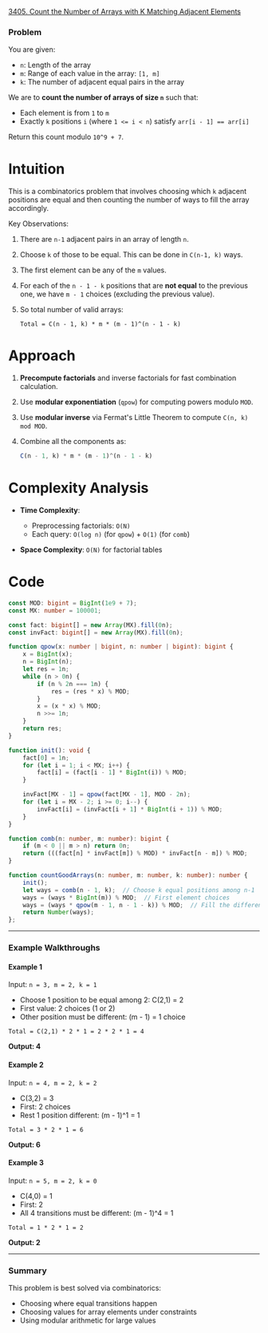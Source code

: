 [3405. Count the Number of Arrays with K Matching Adjacent Elements](https://leetcode.com/problems/count-the-number-of-arrays-with-k-matching-adjacent-elements/)

### Problem

You are given:
* `n`: Length of the array
* `m`: Range of each value in the array: `[1, m]`
* `k`: The number of adjacent equal pairs in the array

We are to **count the number of arrays of size `n`** such that:
* Each element is from `1` to `m`
* Exactly `k` positions `i` (where `1 <= i < n`) satisfy `arr[i - 1] == arr[i]`

Return this count modulo `10^9 + 7`.

# Intuition

This is a combinatorics problem that involves choosing which `k` adjacent positions are equal and then counting the number of ways to fill the array accordingly.

Key Observations:
1. There are `n-1` adjacent pairs in an array of length `n`.
2. Choose `k` of those to be equal. This can be done in `C(n-1, k)` ways.
3. The first element can be any of the `m` values.
4. For each of the `n - 1 - k` positions that are **not equal** to the previous one, we have `m - 1` choices (excluding the previous value).
5. So total number of valid arrays:

   ```
   Total = C(n - 1, k) * m * (m - 1)^(n - 1 - k)
   ```

# Approach

1. **Precompute factorials** and inverse factorials for fast combination calculation.
2. Use **modular exponentiation** (`qpow`) for computing powers modulo `MOD`.
3. Use **modular inverse** via Fermat's Little Theorem to compute `C(n, k) mod MOD`.
4. Combine all the components as:

   ```ts
   C(n - 1, k) * m * (m - 1)^(n - 1 - k)
   ```


# Complexity Analysis

* **Time Complexity**:
  * Preprocessing factorials: `O(N)`
  * Each query: `O(log n)` (for `qpow`) + `O(1)` (for `comb`)
  
* **Space Complexity**: `O(N)` for factorial tables

# Code

```typescript
const MOD: bigint = BigInt(1e9 + 7);
const MX: number = 100001;

const fact: bigint[] = new Array(MX).fill(0n);
const invFact: bigint[] = new Array(MX).fill(0n);

function qpow(x: number | bigint, n: number | bigint): bigint {
    x = BigInt(x);
    n = BigInt(n);
    let res = 1n;
    while (n > 0n) {
        if (n % 2n === 1n) {
            res = (res * x) % MOD;
        }
        x = (x * x) % MOD;
        n >>= 1n;
    }
    return res;
}

function init(): void {
    fact[0] = 1n;
    for (let i = 1; i < MX; i++) {
        fact[i] = (fact[i - 1] * BigInt(i)) % MOD;
    }

    invFact[MX - 1] = qpow(fact[MX - 1], MOD - 2n);
    for (let i = MX - 2; i >= 0; i--) {
        invFact[i] = (invFact[i + 1] * BigInt(i + 1)) % MOD;
    }
}

function comb(n: number, m: number): bigint {
    if (m < 0 || m > n) return 0n;
    return (((fact[n] * invFact[m]) % MOD) * invFact[n - m]) % MOD;
}

function countGoodArrays(n: number, m: number, k: number): number {
    init();
    let ways = comb(n - 1, k);  // Choose k equal positions among n-1
    ways = (ways * BigInt(m)) % MOD;  // First element choices
    ways = (ways * qpow(m - 1, n - 1 - k)) % MOD;  // Fill the different elements
    return Number(ways);
};

```

---

### **Example Walkthroughs**

#### Example 1

Input: `n = 3, m = 2, k = 1`

* Choose 1 position to be equal among 2: C(2,1) = 2
* First value: 2 choices (1 or 2)
* Other position must be different: (m - 1) = 1 choice

`Total = C(2,1) * 2 * 1 = 2 * 2 * 1 = 4`

**Output: 4**

#### Example 2

Input: `n = 4, m = 2, k = 2`

* C(3,2) = 3
* First: 2 choices
* Rest 1 position different: (m - 1)^1 = 1

`Total = 3 * 2 * 1 = 6`

**Output: 6**

#### Example 3

Input: `n = 5, m = 2, k = 0`

* C(4,0) = 1
* First: 2
* All 4 transitions must be different: (m - 1)^4 = 1

`Total = 1 * 2 * 1 = 2`

**Output: 2**

---
### **Summary**

This problem is best solved via combinatorics:
* Choosing where equal transitions happen
* Choosing values for array elements under constraints
* Using modular arithmetic for large values
